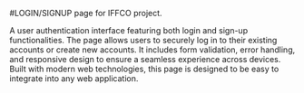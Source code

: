 #LOGIN/SIGNUP page for IFFCO project.

A user authentication interface featuring both login and sign-up functionalities. The page allows users to securely log in to their existing accounts or create new accounts. It includes form validation, error handling, and responsive design to ensure a seamless experience across devices. Built with modern web technologies, this page is designed to be easy to integrate into any web application.
